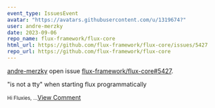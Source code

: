 ```yaml
---
event_type: IssuesEvent
avatar: "https://avatars.githubusercontent.com/u/1319674?"
user: andre-merzky
date: 2023-09-06
repo_name: flux-framework/flux-core
html_url: https://github.com/flux-framework/flux-core/issues/5427
repo_url: https://github.com/flux-framework/flux-core
---
```


<a href='https://github.com/andre-merzky' target='_blank'>andre-merzky</a> open issue <a href='https://github.com/flux-framework/flux-core/issues/5427' target='_blank'>flux-framework/flux-core#5427</a>.

<p>"is not a tty" when starting flux programmatically</p><small>Hi Fluxies, ...</small><a href='https://github.com/flux-framework/flux-core/issues/5427' target='_blank'>View Comment</a>